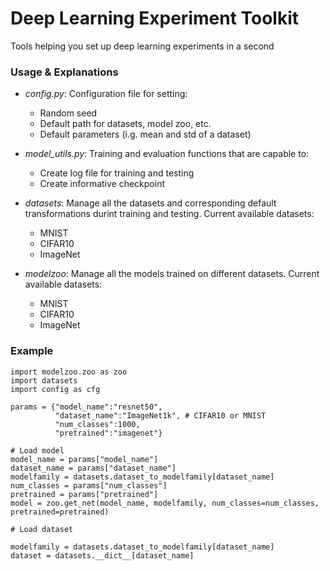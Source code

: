 # Deep Learning Experiment Toolkit
Tools helping you set up deep learning experiments in a second

### Usage & Explanations
- _config.py_: Configuration file for setting:
    - Random seed
    - Default path for datasets, model zoo, etc.
    - Default parameters (i.g. mean and std of a dataset)
    
- _model_utils.py_: Training and evaluation functions that are capable to:
    - Create log file for training and testing
    - Create informative checkpoint
    
- _datasets_: Manage all the datasets and corresponding default transformations durint training and testing. Current available datasets:
    - MNIST
    - CIFAR10
    - ImageNet
    
- _modelzoo_: Manage all the models trained on different datasets. Current available datasets:
    - MNIST
    - CIFAR10
    - ImageNet
    
    
### Example

```
import modelzoo.zoo as zoo
import datasets
import config as cfg

params = {"model_name":"resnet50",
          "dataset_name":"ImageNet1k", # CIFAR10 or MNIST
          "num_classes":1000,
          "pretrained":"imagenet"}
```

```
# Load model
model_name = params["model_name"]
dataset_name = params["dataset_name"]
modelfamily = datasets.dataset_to_modelfamily[dataset_name]
num_classes = params["num_classes"]
pretrained = params["pretrained"]
model = zoo.get_net(model_name, modelfamily, num_classes=num_classes, pretrained=pretrained)

```

```
# Load dataset

modelfamily = datasets.dataset_to_modelfamily[dataset_name]
dataset = datasets.__dict__[dataset_name]

```